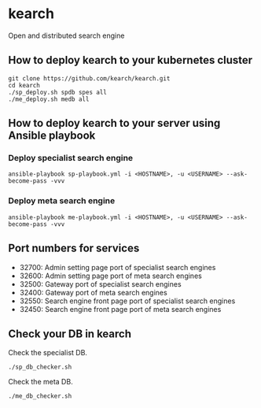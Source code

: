 # kearch
Open and distributed search engine

## How to deploy kearch to your kubernetes cluster
```
git clone https://github.com/kearch/kearch.git
cd kearch
./sp_deploy.sh spdb spes all
./me_deploy.sh medb all
```
## How to deploy kearch to your server using Ansible playbook
### Deploy specialist search engine
```
ansible-playbook sp-playbook.yml -i <HOSTNAME>, -u <USERNAME> --ask-become-pass -vvv
```
### Deploy meta search engine
```
ansible-playbook me-playbook.yml -i <HOSTNAME>, -u <USERNAME> --ask-become-pass -vvv
```
## Port numbers for services
- 32700: Admin setting page port of specialist search engines
- 32600: Admin setting page port of meta search engines
- 32500: Gateway port of specialist search engines
- 32400: Gateway port of meta search engines
- 32550: Search engine front page port of specialist search engines
- 32450: Search engine front page port of meta search engines
## Check your DB in kearch
Check the specialist DB.
```
./sp_db_checker.sh
```
Check the meta DB.
```
./me_db_checker.sh
```
